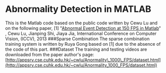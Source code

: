 
Abnormality Detection in MATLAB
=====
This is the Matlab code based on the public code written by Cewu Lu and on the following paper,
		[1] "[Abnormal Event Detection at 150 FPS in Matlab](http://appsrv.cse.cuhk.edu.hk/~cwlu/Anormality_1000_FPS/abnormal_final3.pdf)" , Cewu Lu, Jianping Shi, Jiaya Jia, 
		International Conference on Computer Vision, (ICCV), 2013
###Sparse Combination
The sparse combination training system is written by Ruya Gong based on [1] due to the absence of the code of this part.
###Dataset
The training and testing videos are downloaded from the paper author's page:
[http://appsrv.cse.cuhk.edu.hk/~cwlu/Anormality\_1000\_FPS/dataset.html](http://appsrv.cse.cuhk.edu.hk/~cwlu/Anormality_1000_FPS/dataset.html)